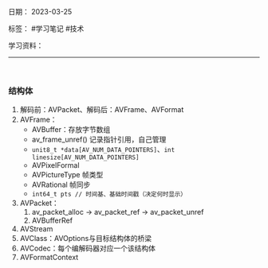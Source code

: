 日期： 2023-03-25

标签： #学习笔记 #技术

学习资料： 


---
<br>

### 结构体
1. 解码前：AVPacket、解码后：AVFrame、AVFormat
2. AVFrame：
	- AVBuffer：存放字节数组
	- av_frame_unref() 记录指针引用，自己管理
	- `unit8_t *data[AV_NUM_DATA_POINTERS]`、`int linesize[AV_NUM_DATA_POINTERS]`
	- AVPixelFormal
	- AVPictureType 帧类型
	- AVRational 帧同步
	- `int64_t pts // 时间基、基础时间戳（决定何时显示）`
3. AVPacket：
	1. av_packet_alloc -> av_packet_ref -> av_packet_unref
	2. AVBufferRef
4. AVStream
5. AVClass：AVOptions与目标结构体的桥梁
6. AVCodec：每个编解码器对应一个该结构体
7. AVFormatContext